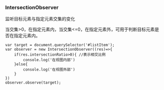 ### IntersectionObserver
监听目标元素与指定元素交集的变化

当交集>0，在指定元素内，当交集<=0，在指定元素外，可用于判断目标元素是否在指定元素内。    

```
var target = document.querySelector('#listItem');
var observer = new IntersectionObserver((res)=>{
    if(res.intersectionRatio>0){ //表示相交比例
        console.log('在视图内部')
    }else{
        console.log('在视图外部')
    }
})
observer.observe(target);
```

